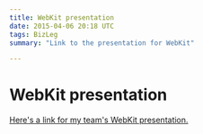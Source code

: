 ```yaml
---
title: WebKit presentation
date: 2015-04-06 20:18 UTC
tags: BizLeg
summary: "Link to the presentation for WebKit"

---
```


# WebKit presentation

[Here's a link for my team's WebKit presentation.](http://bit.ly/1c1wCE0)
